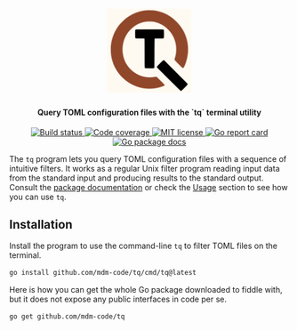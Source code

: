<h1 align="center">
  <div >
    <img
      src="https://raw.githubusercontent.com/mdm-code/mdm-code.github.io/main/tq_logo.png"
      alt="logo"
      style="object-fit: contain"
      width="30%"
    />
  </div>
</h1>

<h4 align="center">Query TOML configuration files with the `tq` terminal utility</h4>

<div align="center">
<p>
    <a href="https://github.com/mdm-code/tq/actions?query=workflow%3ACI">
        <img alt="Build status" src="https://github.com/mdm-code/tq/workflows/CI/badge.svg">
    </a>
    <a href="https://app.codecov.io/gh/mdm-code/tq">
        <img alt="Code coverage" src="https://codecov.io/gh/mdm-code/tq/branch/main/graphs/badge.svg?branch=main">
    </a>
    <a href="https://opensource.org/licenses/MIT" rel="nofollow">
        <img alt="MIT license" src="https://img.shields.io/github/license/mdm-code/tq">
    </a>
    <a href="https://goreportcard.com/report/github.com/mdm-code/tq">
        <img alt="Go report card" src="https://goreportcard.com/badge/github.com/mdm-code/tq">
    </a>
    <a href="https://pkg.go.dev/github.com/mdm-code/tq">
        <img alt="Go package docs" src="https://img.shields.io/badge/go.dev-reference-007d9c?logo=go&logoColor=white">
    </a>
</p>
</div>

The `tq` program lets you query TOML configuration files with a sequence of
intuitive filters. It works as a regular Unix filter program reading input data
from the standard input and producing results to the standard output. Consult the
[package documentation](https://pkg.go.dev/github.com/mdm-code/tq) or check the
[Usage](#usage) section to see how you can use `tq`.


## Installation

Install the program to use the command-line `tq` to filter TOML files on the
terminal.

```sh
go install github.com/mdm-code/tq/cmd/tq@latest
```

Here is how you can get the whole Go package downloaded to fiddle with, but it
does not expose any public interfaces in code per se.

```sh
go get github.com/mdm-code/tq
```


